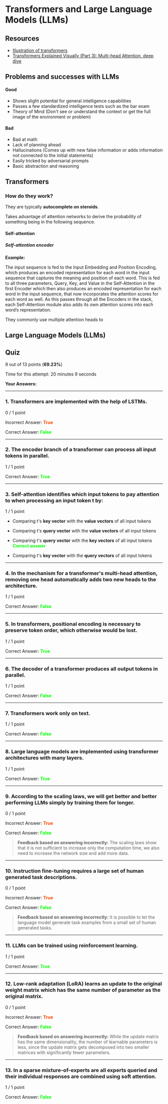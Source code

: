 # Transformers and Large Language Models (LLMs)

## Resources

-   [Illustration of transformers](https://jalammar.github.io/illustrated-transformer/)
-   [Transformers Explained Visually (Part 3): Multi-head Attention, deep dive](https://medium.com/data-science/transformers-explained-visually-part-3-multi-head-attention-deep-dive-1c1ff1024853)

## Problems and successes with LLMs

#### Good

-   Shows slight potential for general intelligence capabilities
-   Passes a few standardized intelligence tests such as the bar exam
-   Theory of Mind (Don't see or understand the context or get the full image of the environment or problem)

#### Bad

-   Bad at math
-   Lack of planning ahead
-   Hallucinations (Comes up with new false information or adds information not connected to the initial statements)
-   Easily tricked by adversarial prompts
-   Basic abstraction and reasoning

## Transformers

### How do they work?

They are typically **autocomplete on steroids**.

Takes advantage of attention networks to derive the probability of something being in the following sequence.

#### Self-attention

##### Self-attention encoder

**Example:**

The input sequence is fed to the Input Embedding and Position Encoding, which produces an encoded representation for each word in the input sequence that captures the meaning and position of each word. This is fed to all three parameters, Query, Key, and Value in the Self-Attention in the first Encoder which then also produces an encoded representation for each word in the input sequence, that now incorporates the attention scores for each word as well. As this passes through all the Encoders in the stack, each Self-Attention module also adds its own attention scores into each word’s representation.

They commonly use multiple attention heads to

## Large Language Models (LLMs)

## Quiz

9 out of 13 points (**69.23%**)

Time for this attempt: 20 minutes 9 seconds

**Your Answers:**

---

### 1. Transformers are implemented with the help of LSTMs.

0 / 1 point

Incorrect Answer: <span style="color: orangered">
**True**

Correct Answer: <span style="color: lime">
**False**

---

### 2. The encoder branch of a transformer can process all input tokens in parallel.

1 / 1 point

Correct Answer: <span style="color: lime">
**True**

---

### 3. Self-attention identifies which input tokens to pay attention to when processing an input token t by:

1 / 1 point

-   Comparing t's **key vector** with the **value vectors** of all input tokens

-   Comparing t's **query vector** with the **value vectors** of all input tokens

-   Comparing t's **query vector** with the **key vectors** of all input tokens <span style="color: lime"> **Correct answer**

-   Comparing t's **key vector** with the **query vectors** of all input tokens

---

### 4. In the mechanism for a transformer's multi-head attention, removing one head automatically adds two new heads to the architecture.

1 / 1 point

Correct Answer: <span style="color: lime">
**False**

---

### 5. In transformers, positional encoding is necessary to preserve token order, which otherwise would be lost.

1 / 1 point

Correct Answer: <span style="color: lime">
**True**

---

### 6. The decoder of a transformer produces all output tokens in parallel.

1 / 1 point

Correct Answer: <span style="color: lime">
**False**

---

### 7. Transformers work only on text.

1 / 1 point

Correct Answer: <span style="color: lime">
**False**

---

### 8. Large language models are implemented using transformer architectures with many layers.

1 / 1 point

Correct Answer: <span style="color: lime">
**True**

---

### 9. According to the scaling laws, we will get better and better performing LLMs simply by training them for longer.

0 / 1 point

Incorrect Answer: <span style="color: orangered">
**True**

Correct Answer: <span style="color: lime">
**False**

> **Feedback based on answering incorrectly:**
> The scaling laws show that it is not sufficient to increase only the computation time, we also need to increase the network size and add more data.

---

### 10. Instruction fine-tuning requires a large set of human generated task descriptions.

0 / 1 point

Incorrect Answer: <span style="color: orangered">
**True**

Correct Answer: <span style="color: lime">
**False**

> **Feedback based on answering incorrectly:**
> It is possible to let the language model generate task examples from a small set of human generated tasks.

---

### 11. LLMs can be trained using reinforcement learning.

1 / 1 point

Correct Answer: <span style="color: lime">
**True**

---

### 12. Low-rank adaptation (LoRA) learns an update to the original weight matrix which has the same number of parameter as the original matrix.

0 / 1 point

Incorrect Answer: <span style="color: orangered">
**True**

Correct Answer: <span style="color: lime">
**False**

> **Feedback based on answering incorrectly:**
> While the update matrix has the same dimensionality, the number of learnable parameters is less, since the update matrix gets decomposed into two smaller matrices with significantly fewer parameters.

---

### 13. In a sparse mixture-of-experts are all experts queried and their individual responses are combined using soft attention.

1 / 1 point

Correct Answer: <span style="color: lime">
**False**
